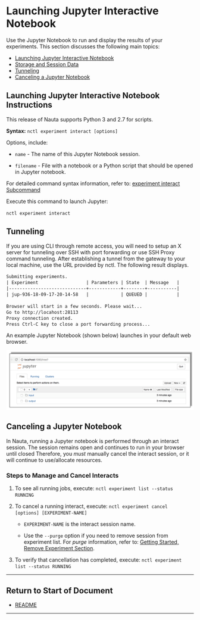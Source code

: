 # Launching Jupyter Interactive Notebook


Use the Jupyter Notebook to run and display the results of your experiments. This section discusses the following main topics:

 - [Launching Jupyter Interactive Notebook](#launching-jupyter-interactive-notebook)
 - [Storage and Session Data](#storage-and-session-data)  
 - [Tunneling](#tunneling)
 - [Canceling a Jupyter Notebook](#canceling-a-jupyter-notebook)

## Launching Jupyter Interactive Notebook Instructions

This release of Nauta supports Python 3 and 2.7 for scripts. 

**Syntax:** `nctl experiment interact [options]`

Options, include:

* `name` - The name of this Jupyter Notebook session. 

* `filename` - File with a notebook or a Python script that should be opened in Jupyter notebook.

For detailed command syntax information, refer to: [experiment interact Subcommand](experiment.md#interact-Subcommand)

Execute this command to launch Jupyter:

`nctl experiment interact`

## Tunneling

If you are using CLI through remote access, you will need to setup an X server for tunneling over SSH with port forwarding or use SSH Proxy command tunneling. After establishing a tunnel from the gateway to your local machine, use the URL provided by nctl. The following result displays.

```
Submitting experiments.
| Experiment                  | Parameters | State  | Message   |
|-----------------------------+------------+--------+-----------|
| jup-936-18-09-17-20-14-58   |            | QUEUED |           | 

Browser will start in a few seconds. Please wait...
Go to http://locahost:28113
Proxy connection created.
Press Ctrl-C key to close a port forwarding process...
```
  
An example Jupyter Notebook (shown below) launches in your default web browser. 

 ![](images/jupyter_dashbd.png)

## Canceling a Jupyter Notebook

In Nauta, running a Jupyter notebook is performed through an interact session. The session remains open and continues to run in your browser until closed Therefore, you _must_ manually cancel the interact session, or it will continue to use/allocate resources.
 
### Steps to Manage and Cancel Interacts

1. To see all running jobs, execute: `nctl experiment list --status RUNNING`

2. To cancel a running interact, execute: `nctl experiment cancel [options] [EXPERIMENT-NAME]`

   * `EXPERIMENT-NAME` is the interact session name.
   
   * Use the `--purge` option if you need to remove session from experiment list. For _purge_ information, refer to: [Getting Started, Remove Experiment Section](../actions/getting_started.md). 
   
3. To verify that cancellation has completed, execute: `nctl experiment list --status RUNNING` 
 
 ----------------------

## Return to Start of Document

* [README](../README.md)
----------------------


